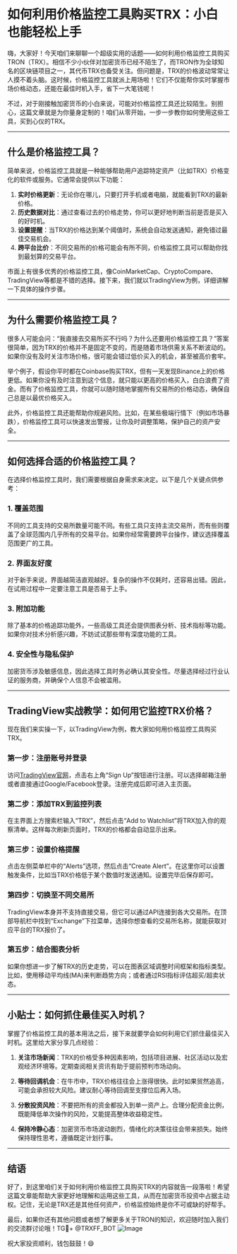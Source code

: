 # 如何利用价格监控工具购买TRX：小白也能轻松上手

嗨，大家好！今天咱们来聊聊一个超级实用的话题——如何利用价格监控工具购买TRON（TRX）。相信不少小伙伴对加密货币已经不陌生了，而TRON作为全球知名的区块链项目之一，其代币TRX也备受关注。但问题是，TRX的价格波动常常让人摸不着头脑。这时候，价格监控工具就派上用场啦！它们不仅能帮你实时掌握市场价格动态，还能在最佳时机入手，省下一大笔钱呢！

不过，对于刚接触加密货币的小白来说，可能对价格监控工具还比较陌生。别担心，这篇文章就是为你量身定制的！咱们从零开始，一步一步教你如何使用这些工具，买到心仪的TRX。

---

## 什么是价格监控工具？

简单来说，价格监控工具就是一种能够帮助用户追踪特定资产（比如TRX）价格变化的软件或服务。它通常会提供以下功能：

1. **实时价格更新**：无论你在哪儿，只要打开手机或者电脑，就能看到TRX的最新价格。
2. **历史数据对比**：通过查看过去的价格走势，你可以更好地判断当前是否是买入的好时机。
3. **设置提醒**：当TRX的价格达到某个阈值时，系统会自动发送通知，避免错过最佳交易机会。
4. **跨平台比价**：不同交易所的价格可能会有所不同，价格监控工具可以帮助你找到最划算的交易平台。

市面上有很多优秀的价格监控工具，像CoinMarketCap、CryptoCompare、TradingView等都是不错的选择。接下来，我们就以TradingView为例，详细讲解一下具体的操作步骤。

---

## 为什么需要价格监控工具？

很多人可能会问：“我直接去交易所买不行吗？为什么还要用价格监控工具？”答案很简单，因为TRX的价格并不是固定不变的，而是随着市场供需关系不断波动的。如果你没有及时关注市场价格，很可能会错过低价买入的机会，甚至被高价套牢。

举个例子，假设你平时都在Coinbase购买TRX，但有一天发现Binance上的价格更低。如果你没有及时注意到这个信息，就只能以更高的价格买入，白白浪费了资金。而有了价格监控工具，你就可以随时随地掌握所有交易所的价格动态，确保自己总是以最优价格买入。

此外，价格监控工具还能帮助你规避风险。比如，在某些极端行情下（例如市场暴跌），价格监控工具可以快速发出警报，让你及时调整策略，保护自己的资产安全。

---

## 如何选择合适的价格监控工具？

在选择价格监控工具时，我们需要根据自身需求来决定。以下是几个关键点供参考：

### 1. **覆盖范围**
不同的工具支持的交易所数量可能不同。有些工具只支持主流交易所，而有些则覆盖了全球范围内几乎所有的交易平台。如果你经常需要跨平台操作，建议选择覆盖范围更广的工具。

### 2. **界面友好度**
对于新手来说，界面越简洁直观越好。复杂的操作不仅耗时，还容易出错。因此，在试用过程中一定要注意工具是否易于上手。

### 3. **附加功能**
除了基本的价格追踪功能外，一些高级工具还会提供图表分析、技术指标等功能。如果你对技术分析感兴趣，不妨试试那些带有深度功能的工具。

### 4. **安全性与隐私保护**
加密货币涉及敏感信息，因此选择工具时务必确认其安全性。尽量选择经过行业认证的服务商，并确保个人信息不会被滥用。

---

## TradingView实战教学：如何用它监控TRX价格？

现在我们来实操一下，以TradingView为例，教大家如何用价格监控工具购买TRX。

### 第一步：注册账号并登录
访问[TradingView官网](https://www.tradingview.com/)，点击右上角“Sign Up”按钮进行注册。可以选择邮箱注册或者直接通过Google/Facebook登录。注册完成后即可进入主页面。

### 第二步：添加TRX到监控列表
在主界面上方搜索栏输入“TRX”，然后点击“Add to Watchlist”将TRX加入你的观察清单。这样每次刷新页面时，TRX的价格都会自动显示出来。

### 第三步：设置价格提醒
点击左侧菜单栏中的“Alerts”选项，然后点击“Create Alert”。在这里你可以设置触发条件，比如当TRX价格低于某个数值时发送通知。设置完毕后保存即可。

### 第四步：切换至不同交易所
TradingView本身并不支持直接交易，但它可以通过API连接到各大交易所。在顶部导航栏中找到“Exchange”下拉菜单，选择你想查看的交易所名称，就能获取对应平台的TRX报价了。

### 第五步：结合图表分析
如果你想进一步了解TRX的历史走势，可以在图表区域调整时间框架和指标类型。比如，使用移动平均线(MA)来判断趋势方向；或者通过RSI指标评估超买/超卖状态。

---

## 小贴士：如何抓住最佳买入时机？

掌握了价格监控工具的基本用法之后，接下来就要学会如何利用它们抓住最佳买入时机。这里给大家分享几点经验：

1. **关注市场新闻**：TRX的价格受多种因素影响，包括项目进展、社区活动以及宏观经济环境等。定期查阅相关资讯有助于提前预判市场动向。

2. **等待回调机会**：在牛市中，TRX价格往往会上涨得很快。此时如果贸然追高，可能会承担较大风险。建议耐心等待回调至支撑位后再入场。

3. **分散投资风险**：不要把所有的资金都投入到单一资产上。合理分配资金比例，既能降低单次操作的风险，又能提高整体收益稳定性。

4. **保持冷静心态**：加密货币市场波动剧烈，情绪化的决策往往会带来损失。始终保持理性思考，遵循既定计划行事。

---

## 结语

好了，到这里咱们关于如何利用价格监控工具购买TRX的内容就告一段落啦！希望这篇文章能帮助大家更好地理解和运用这些工具，从而在加密货币投资中占据主动权。记住，无论是TRX还是其他任何资产，价格监控始终是你不可或缺的好帮手。

最后，如果你还有其他问题或者想了解更多关于TRON的知识，欢迎随时加入我们的交流群讨论哦！TG💪+ @TRXFF_BOT ![Image](https://github.com/user-attachments/assets/a9ced9e0-a9b8-4136-8aef-a09665821e59)

祝大家投资顺利，钱包鼓鼓！😄